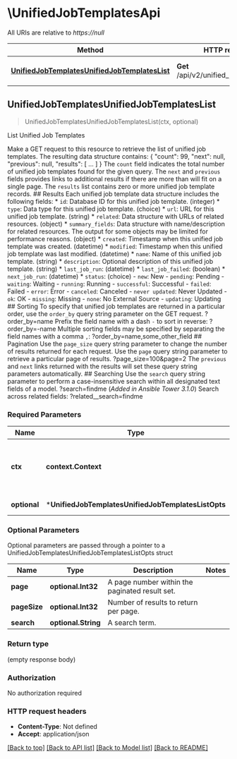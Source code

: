 # \UnifiedJobTemplatesApi

All URIs are relative to *https://null*

Method | HTTP request | Description
------------- | ------------- | -------------
[**UnifiedJobTemplatesUnifiedJobTemplatesList**](UnifiedJobTemplatesApi.md#UnifiedJobTemplatesUnifiedJobTemplatesList) | **Get** /api/v2/unified_job_templates/ |  List Unified Job Templates



## UnifiedJobTemplatesUnifiedJobTemplatesList

> UnifiedJobTemplatesUnifiedJobTemplatesList(ctx, optional)

 List Unified Job Templates

 Make a GET request to this resource to retrieve the list of unified job templates.  The resulting data structure contains:      {         \"count\": 99,         \"next\": null,         \"previous\": null,         \"results\": [             ...         ]     }  The `count` field indicates the total number of unified job templates found for the given query.  The `next` and `previous` fields provides links to additional results if there are more than will fit on a single page.  The `results` list contains zero or more unified job template records.    ## Results  Each unified job template data structure includes the following fields:  * `id`: Database ID for this unified job template. (integer) * `type`: Data type for this unified job template. (choice) * `url`: URL for this unified job template. (string) * `related`: Data structure with URLs of related resources. (object) * `summary_fields`: Data structure with name/description for related resources.  The output for some objects may be limited for performance reasons. (object) * `created`: Timestamp when this unified job template was created. (datetime) * `modified`: Timestamp when this unified job template was last modified. (datetime) * `name`: Name of this unified job template. (string) * `description`: Optional description of this unified job template. (string) * `last_job_run`:  (datetime) * `last_job_failed`:  (boolean) * `next_job_run`:  (datetime) * `status`:  (choice)     - `new`: New     - `pending`: Pending     - `waiting`: Waiting     - `running`: Running     - `successful`: Successful     - `failed`: Failed     - `error`: Error     - `canceled`: Canceled     - `never updated`: Never Updated     - `ok`: OK     - `missing`: Missing     - `none`: No External Source     - `updating`: Updating    ## Sorting  To specify that unified job templates are returned in a particular order, use the `order_by` query string parameter on the GET request.      ?order_by=name  Prefix the field name with a dash `-` to sort in reverse:      ?order_by=-name  Multiple sorting fields may be specified by separating the field names with a comma `,`:      ?order_by=name,some_other_field  ## Pagination  Use the `page_size` query string parameter to change the number of results returned for each request.  Use the `page` query string parameter to retrieve a particular page of results.      ?page_size=100&page=2  The `previous` and `next` links returned with the results will set these query string parameters automatically.  ## Searching  Use the `search` query string parameter to perform a case-insensitive search within all designated text fields of a model.      ?search=findme  (_Added in Ansible Tower 3.1.0_) Search across related fields:      ?related__search=findme

### Required Parameters


Name | Type | Description  | Notes
------------- | ------------- | ------------- | -------------
**ctx** | **context.Context** | context for authentication, logging, cancellation, deadlines, tracing, etc.
 **optional** | ***UnifiedJobTemplatesUnifiedJobTemplatesListOpts** | optional parameters | nil if no parameters

### Optional Parameters

Optional parameters are passed through a pointer to a UnifiedJobTemplatesUnifiedJobTemplatesListOpts struct


Name | Type | Description  | Notes
------------- | ------------- | ------------- | -------------
 **page** | **optional.Int32**| A page number within the paginated result set. | 
 **pageSize** | **optional.Int32**| Number of results to return per page. | 
 **search** | **optional.String**| A search term. | 

### Return type

 (empty response body)

### Authorization

No authorization required

### HTTP request headers

- **Content-Type**: Not defined
- **Accept**: application/json

[[Back to top]](#) [[Back to API list]](../README.md#documentation-for-api-endpoints)
[[Back to Model list]](../README.md#documentation-for-models)
[[Back to README]](../README.md)

